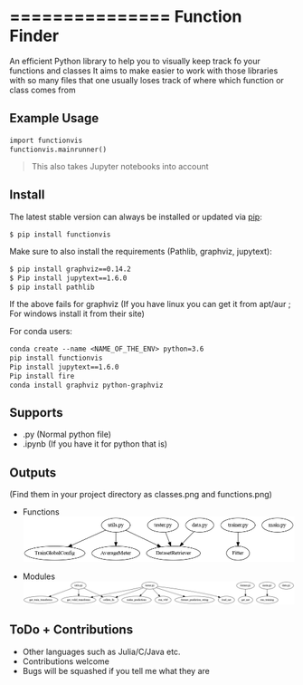 ===============
Function Finder
===============

An efficient Python library to help you to visually keep track fo your functions and classes
It aims to make easier to work with those libraries with so many files that one usually
loses track of where which function or class comes from


Example Usage
-------------

    import functionvis
    functionvis.mainrunner()
> This also takes Jupyter notebooks into account


Install
-------

The latest stable version can always be installed or updated via [pip](https://pypi.org/project/functionvis/):



    $ pip install functionvis

Make sure to also install the requirements (Pathlib, graphviz, jupytext):

    $ pip install graphviz==0.14.2
    $ Pip install jupytext==1.6.0
    $ pip install pathlib

If the above fails for graphviz (If you have linux you can get it from apt/aur ; For windows install it from their site)   

For conda users:

    conda create --name <NAME_OF_THE_ENV> python=3.6
    pip install functionvis
    Pip install jupytext==1.6.0
    Pip install fire
    conda install graphviz python-graphviz


Supports
-------

- .py (Normal python file)
- .ipynb (If you have it for python that is)


 Outputs
 -------

(Find them in your project directory as classes.png and functions.png)

 - Functions
![](./classes.png)

 - Modules
 ![](./functions.png)

ToDo + Contributions
-------
 - Other languages such as Julia/C/Java etc.
 - Contributions welcome
 - Bugs will be squashed if you tell me what they are
